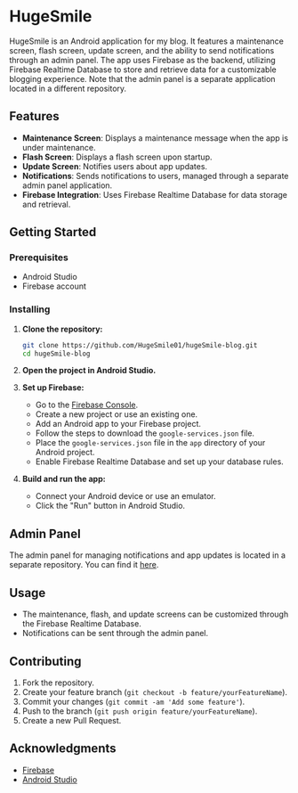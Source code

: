 # HugeSmile

HugeSmile is an Android application for my blog. It features a maintenance screen, flash screen, update screen, and the ability to send notifications through an admin panel. The app uses Firebase as the backend, utilizing Firebase Realtime Database to store and retrieve data for a customizable blogging experience. Note that the admin panel is a separate application located in a different repository.

## Features

- **Maintenance Screen**: Displays a maintenance message when the app is under maintenance.
- **Flash Screen**: Displays a flash screen upon startup.
- **Update Screen**: Notifies users about app updates.
- **Notifications**: Sends notifications to users, managed through a separate admin panel application.
- **Firebase Integration**: Uses Firebase Realtime Database for data storage and retrieval.

## Getting Started

### Prerequisites

- Android Studio
- Firebase account

### Installing

1. **Clone the repository:**

   ```sh
   git clone https://github.com/HugeSmile01/hugeSmile-blog.git
   cd hugeSmile-blog
   ```

2. **Open the project in Android Studio.**

3. **Set up Firebase:**
   - Go to the [Firebase Console](https://console.firebase.google.com/).
   - Create a new project or use an existing one.
   - Add an Android app to your Firebase project.
   - Follow the steps to download the `google-services.json` file.
   - Place the `google-services.json` file in the `app` directory of your Android project.
   - Enable Firebase Realtime Database and set up your database rules.

4. **Build and run the app:**
   - Connect your Android device or use an emulator.
   - Click the "Run" button in Android Studio.

## Admin Panel

The admin panel for managing notifications and app updates is located in a separate repository. You can find it [here](https://github.com/HugeSmile01/hugesmile-admin-panel).

## Usage

- The maintenance, flash, and update screens can be customized through the Firebase Realtime Database.
- Notifications can be sent through the admin panel.

## Contributing

1. Fork the repository.
2. Create your feature branch (`git checkout -b feature/yourFeatureName`).
3. Commit your changes (`git commit -am 'Add some feature'`).
4. Push to the branch (`git push origin feature/yourFeatureName`).
5. Create a new Pull Request.

## Acknowledgments

- [Firebase](https://firebase.google.com/)
- [Android Studio](https://developer.android.com/studio)
